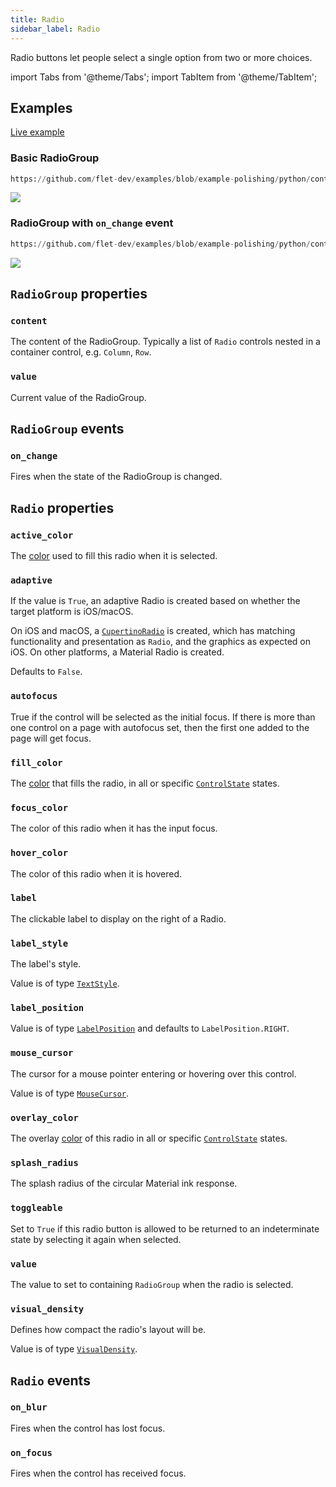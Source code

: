 ```yaml
---
title: Radio
sidebar_label: Radio
---
```


Radio buttons let people select a single option from two or more choices.

import Tabs from '@theme/Tabs';
import TabItem from '@theme/TabItem';

## Examples

[Live example](https://flet-controls-gallery.fly.dev/input/radio)

### Basic RadioGroup


```python reference
https://github.com/flet-dev/examples/blob/example-polishing/python/controls/input-and-selections/radio/radiogroup-basic.py
```


<img src="/img/docs/controls/radio/basic-radio.gif" className="screenshot-30"/>

### RadioGroup with `on_change` event



```python reference
https://github.com/flet-dev/examples/blob/example-polishing/python/controls/input-and-selections/radio/radiogroup-with-event.py
```


<img src="/img/docs/controls/radio/radio-with-change-event.gif" className="screenshot-30"/>

## `RadioGroup` properties

### `content`

The content of the RadioGroup. Typically a list of `Radio` controls nested in a container control, e.g. `Column`, `Row`.

### `value`

Current value of the RadioGroup.

## `RadioGroup` events

### `on_change`

Fires when the state of the RadioGroup is changed.

## `Radio` properties

### `active_color`

The [color](/docs/reference/colors) used to fill this radio when it is selected.

### `adaptive`

If the value is `True`, an adaptive Radio is created based on whether the target platform is iOS/macOS.

On iOS and macOS, a [`CupertinoRadio`](/docs/controls/cupertinoradio) is created, which has matching functionality and presentation as `Radio`, and the graphics as expected on iOS. On other platforms, a Material Radio is created.

Defaults to `False`.

### `autofocus`

True if the control will be selected as the initial focus. If there is more than one control on a page with autofocus set, then the first one added to the page will get focus.

### `fill_color`

The [color](/docs/reference/colors) that fills the radio, in all or
specific [`ControlState`](/docs/reference/types/controlstate) states.

### `focus_color`

The color of this radio when it has the input focus.

### `hover_color`

The color of this radio when it is hovered.

### `label`

The clickable label to display on the right of a Radio.

### `label_style`

The label's style.

Value is of type [`TextStyle`](/docs/reference/types/textstyle).

### `label_position`

Value is of type [`LabelPosition`](/docs/reference/types/labelposition) and defaults to `LabelPosition.RIGHT`.

### `mouse_cursor`

The cursor for a mouse pointer entering or hovering over this control.

Value is of type [`MouseCursor`](/docs/reference/types/mousecursor).

### `overlay_color`

The overlay [color](/docs/reference/colors) of this radio in all or
specific [`ControlState`](/docs/reference/types/controlstate) states.

### `splash_radius`

The splash radius of the circular Material ink response.

### `toggleable`

Set to `True` if this radio button is allowed to be returned to an indeterminate state by selecting it again when selected.

### `value`

The value to set to containing `RadioGroup` when the radio is selected.

### `visual_density`

Defines how compact the radio's layout will be.

Value is of type [`VisualDensity`](/docs/reference/types/visualdensity).

## `Radio` events

### `on_blur`

Fires when the control has lost focus.

### `on_focus`

Fires when the control has received focus.